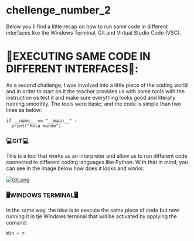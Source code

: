 # chellenge_number_2
Below you`ll find a little recap on how to run same code in different interfaces like the Windows Terminal, Git and Virtual Studio Code (VSC). 

# 🌠EXECUTING SAME CODE IN DIFFERENT INTERFACES🌠: 

As a second challenge, I was involved into a little piece of the coding world and in order to start on it the teacher provides us with some tools with the instruction os test it and make sure everything looks good and literally running smoothly. The tools were basic, and the code is simple than two lines as below:

```
if __name__ == "__main__" :
  print("Hola mundo")
``` 

### 💻GIT💻

This is a tool that works as an interpreter and allow us to run different code connected to different coding languages like Python. With that in mind, you can see in the image below how does it looks and works:

[![Git.png](https://i.postimg.cc/KzXd0RRT/Git.png)](https://postimg.cc/DWgjZfQf) 

### 🖥️WINDOWS TERMINAL🖥️

In the same way, the idea is to execute the same piece of code but now running it in tje Windows terminal that will be activated by applying the comand:

```Win + r```
